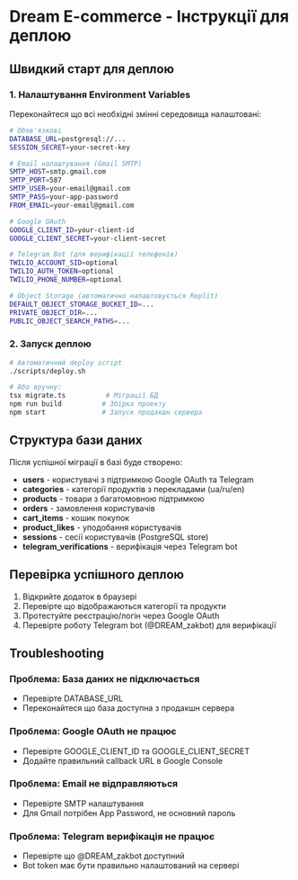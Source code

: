 # Dream E-commerce - Інструкції для деплою

## Швидкий старт для деплою

### 1. Налаштування Environment Variables

Переконайтеся що всі необхідні змінні середовища налаштовані:

```bash
# Обов'язкові
DATABASE_URL=postgresql://...
SESSION_SECRET=your-secret-key

# Email налаштування (Gmail SMTP)
SMTP_HOST=smtp.gmail.com
SMTP_PORT=587
SMTP_USER=your-email@gmail.com
SMTP_PASS=your-app-password
FROM_EMAIL=your-email@gmail.com

# Google OAuth
GOOGLE_CLIENT_ID=your-client-id
GOOGLE_CLIENT_SECRET=your-client-secret

# Telegram Bot (для верифікації телефонів)
TWILIO_ACCOUNT_SID=optional
TWILIO_AUTH_TOKEN=optional
TWILIO_PHONE_NUMBER=optional

# Object Storage (автоматично налаштовується Replit)
DEFAULT_OBJECT_STORAGE_BUCKET_ID=...
PRIVATE_OBJECT_DIR=...
PUBLIC_OBJECT_SEARCH_PATHS=...
```

### 2. Запуск деплою

```bash
# Автоматичний deploy script
./scripts/deploy.sh

# Або вручну:
tsx migrate.ts          # Міграції БД
npm run build          # Збірка проекту  
npm start              # Запуск продакшн сервера
```

## Структура бази даних

Після успішної міграції в базі буде створено:

- **users** - користувачі з підтримкою Google OAuth та Telegram
- **categories** - категорії продуктів з перекладами (ua/ru/en) 
- **products** - товари з багатомовною підтримкою
- **orders** - замовлення користувачів
- **cart_items** - кошик покупок
- **product_likes** - уподобання користувачів
- **sessions** - сесії користувачів (PostgreSQL store)
- **telegram_verifications** - верифікація через Telegram bot

## Перевірка успішного деплою

1. Відкрийте додаток в браузері
2. Перевірте що відображаються категорії та продукти
3. Протестуйте реєстрацію/логін через Google OAuth
4. Перевірте роботу Telegram bot (@DREAM_zakbot) для верифікації

## Troubleshooting

### Проблема: База даних не підключається
- Перевірте DATABASE_URL
- Переконайтеся що база доступна з продакшн сервера

### Проблема: Google OAuth не працює  
- Перевірте GOOGLE_CLIENT_ID та GOOGLE_CLIENT_SECRET
- Додайте правильний callback URL в Google Console

### Проблема: Email не відправляються
- Перевірте SMTP налаштування
- Для Gmail потрібен App Password, не основний пароль

### Проблема: Telegram верифікація не працює
- Перевірте що @DREAM_zakbot доступний
- Bot token має бути правильно налаштований на сервері
